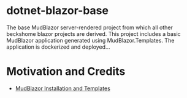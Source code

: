 # dotnet-blazor-base

The base MudBlazor server-rendered project from which all other beckshome blazor projects are derived. This project includes a basic MudBlazor application generated using MudBlazor.Templates. The application is dockerized and deployed...

# Motivation and Credits
* [MudBlazor Installation and Templates](https://mudblazor.com/getting-started/installation#using-templates)